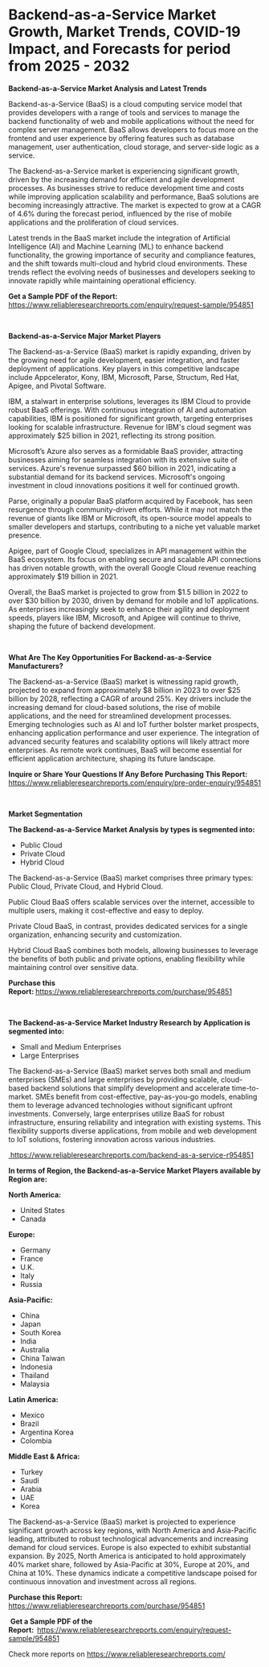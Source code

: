 <p><h1>Backend-as-a-Service Market Growth, Market Trends, COVID-19 Impact, and Forecasts for period from 2025 - 2032</h1></p><p><strong>Backend-as-a-Service Market Analysis and Latest Trends</strong></p>
<p><p>Backend-as-a-Service (BaaS) is a cloud computing service model that provides developers with a range of tools and services to manage the backend functionality of web and mobile applications without the need for complex server management. BaaS allows developers to focus more on the frontend and user experience by offering features such as database management, user authentication, cloud storage, and server-side logic as a service.</p><p>The Backend-as-a-Service market is experiencing significant growth, driven by the increasing demand for efficient and agile development processes. As businesses strive to reduce development time and costs while improving application scalability and performance, BaaS solutions are becoming increasingly attractive. The market is expected to grow at a CAGR of 4.6% during the forecast period, influenced by the rise of mobile applications and the proliferation of cloud services.</p><p>Latest trends in the BaaS market include the integration of Artificial Intelligence (AI) and Machine Learning (ML) to enhance backend functionality, the growing importance of security and compliance features, and the shift towards multi-cloud and hybrid cloud environments. These trends reflect the evolving needs of businesses and developers seeking to innovate rapidly while maintaining operational efficiency.</p></p>
<p><strong>Get a Sample PDF of the Report:&nbsp;</strong> <a href="https://www.reliableresearchreports.com/enquiry/request-sample/954851?utm_campaign=3060&utm_medium=2&utm_source=Github&utm_content=ia&utm_term=21032025&utm_id=backend-as-a-service">https://www.reliableresearchreports.com/enquiry/request-sample/954851</a></p>
<p>&nbsp;</p>
<p><strong>Backend-as-a-Service Major Market Players</strong></p>
<p><p>The Backend-as-a-Service (BaaS) market is rapidly expanding, driven by the growing need for agile development, easier integration, and faster deployment of applications. Key players in this competitive landscape include Appcelerator, Kony, IBM, Microsoft, Parse, Structum, Red Hat, Apigee, and Pivotal Software.</p><p>IBM, a stalwart in enterprise solutions, leverages its IBM Cloud to provide robust BaaS offerings. With continuous integration of AI and automation capabilities, IBM is positioned for significant growth, targeting enterprises looking for scalable infrastructure. Revenue for IBM's cloud segment was approximately $25 billion in 2021, reflecting its strong position.</p><p>Microsoft’s Azure also serves as a formidable BaaS provider, attracting businesses aiming for seamless integration with its extensive suite of services. Azure's revenue surpassed $60 billion in 2021, indicating a substantial demand for its backend services. Microsoft's ongoing investment in cloud innovations positions it well for continued growth.</p><p>Parse, originally a popular BaaS platform acquired by Facebook, has seen resurgence through community-driven efforts. While it may not match the revenue of giants like IBM or Microsoft, its open-source model appeals to smaller developers and startups, contributing to a niche yet valuable market presence.</p><p>Apigee, part of Google Cloud, specializes in API management within the BaaS ecosystem. Its focus on enabling secure and scalable API connections has driven notable growth, with the overall Google Cloud revenue reaching approximately $19 billion in 2021.</p><p>Overall, the BaaS market is projected to grow from $1.5 billion in 2022 to over $30 billion by 2030, driven by demand for mobile and IoT applications. As enterprises increasingly seek to enhance their agility and deployment speeds, players like IBM, Microsoft, and Apigee will continue to thrive, shaping the future of backend development.</p></p>
<p>&nbsp;</p>
<p><strong>What Are The Key Opportunities For Backend-as-a-Service Manufacturers?</strong></p>
<p><p>The Backend-as-a-Service (BaaS) market is witnessing rapid growth, projected to expand from approximately $8 billion in 2023 to over $25 billion by 2028, reflecting a CAGR of around 25%. Key drivers include the increasing demand for cloud-based solutions, the rise of mobile applications, and the need for streamlined development processes. Emerging technologies such as AI and IoT further bolster market prospects, enhancing application performance and user experience. The integration of advanced security features and scalability options will likely attract more enterprises. As remote work continues, BaaS will become essential for efficient application architecture, shaping its future landscape.</p></p>
<p><strong>Inquire or Share Your Questions If Any Before Purchasing This Report:</strong> <a href="https://www.reliableresearchreports.com/enquiry/pre-order-enquiry/954851?utm_campaign=3060&utm_medium=2&utm_source=Github&utm_content=ia&utm_term=21032025&utm_id=backend-as-a-service">https://www.reliableresearchreports.com/enquiry/pre-order-enquiry/954851</a></p>
<p>&nbsp;</p>
<p><strong>Market Segmentation</strong></p>
<p><strong>The Backend-as-a-Service Market Analysis by types is segmented into:</strong></p>
<p><ul><li>Public Cloud</li><li>Private Cloud</li><li>Hybrid Cloud</li></ul></p>
<p><p>The Backend-as-a-Service (BaaS) market comprises three primary types: Public Cloud, Private Cloud, and Hybrid Cloud. </p><p>Public Cloud BaaS offers scalable services over the internet, accessible to multiple users, making it cost-effective and easy to deploy. </p><p>Private Cloud BaaS, in contrast, provides dedicated services for a single organization, enhancing security and customization. </p><p>Hybrid Cloud BaaS combines both models, allowing businesses to leverage the benefits of both public and private options, enabling flexibility while maintaining control over sensitive data.</p></p>
<p><strong>Purchase this Report:&nbsp;</strong><a href="https://www.reliableresearchreports.com/purchase/954851?utm_campaign=3060&utm_medium=2&utm_source=Github&utm_content=ia&utm_term=21032025&utm_id=backend-as-a-service">https://www.reliableresearchreports.com/purchase/954851</a></p>
<p>&nbsp;</p>
<p><strong>The Backend-as-a-Service Market Industry Research by Application is segmented into:</strong></p>
<p><ul><li>Small and Medium Enterprises</li><li>Large Enterprises</li></ul></p>
<p><p>The Backend-as-a-Service (BaaS) market serves both small and medium enterprises (SMEs) and large enterprises by providing scalable, cloud-based backend solutions that simplify development and accelerate time-to-market. SMEs benefit from cost-effective, pay-as-you-go models, enabling them to leverage advanced technologies without significant upfront investments. Conversely, large enterprises utilize BaaS for robust infrastructure, ensuring reliability and integration with existing systems. This flexibility supports diverse applications, from mobile and web development to IoT solutions, fostering innovation across various industries.</p></p>
<p><a href="https://www.reliableresearchreports.com/backend-as-a-service-r954851?utm_campaign=3060&utm_medium=2&utm_source=Github&utm_content=ia&utm_term=21032025&utm_id=backend-as-a-service">&nbsp;https://www.reliableresearchreports.com/backend-as-a-service-r954851</a></p>
<p><strong>In terms of Region, the Backend-as-a-Service Market Players available by Region are:</strong></p>
<p>
    <p> <strong> North America: </strong>
        <ul>
            <li>United States</li>
            <li>Canada</li>
        </ul>
        </p> 
    <p> <strong> Europe: </strong>
        <ul>
            <li>Germany</li>
            <li>France</li>
            <li>U.K.</li>
            <li>Italy</li>
            <li>Russia</li>
        </ul>
        </p> 
    <p> <strong> Asia-Pacific: </strong>
        <ul>
            <li>China</li>
            <li>Japan</li>
            <li>South Korea</li>
            <li>India</li>
            <li>Australia</li>
            <li>China Taiwan</li>
            <li>Indonesia</li>
            <li>Thailand</li>
            <li>Malaysia</li>
        </ul>
        </p> 
    <p> <strong> Latin America: </strong>
        <ul>
            <li>Mexico</li>
            <li>Brazil</li>
            <li>Argentina Korea</li>
            <li>Colombia</li>
        </ul>
        </p> 
    <p> <strong> Middle East & Africa: </strong>
        <ul>
            <li>Turkey</li>
            <li>Saudi</li>
            <li>Arabia</li>
            <li>UAE</li>
            <li>Korea</li>
        </ul>
    </p>
    </p>
<p><p>The Backend-as-a-Service (BaaS) market is projected to experience significant growth across key regions, with North America and Asia-Pacific leading, attributed to robust technological advancements and increasing demand for cloud services. Europe is also expected to exhibit substantial expansion. By 2025, North America is anticipated to hold approximately 40% market share, followed by Asia-Pacific at 30%, Europe at 20%, and China at 10%. These dynamics indicate a competitive landscape poised for continuous innovation and investment across all regions.</p></p>
<p><strong>Purchase this Report: </strong><a href="https://www.reliableresearchreports.com/purchase/954851?utm_campaign=3060&utm_medium=2&utm_source=Github&utm_content=ia&utm_term=21032025&utm_id=backend-as-a-service">https://www.reliableresearchreports.com/purchase/954851</a></p>
<p>&nbsp;<strong>Get a Sample PDF of the Report:&nbsp;&nbsp;</strong><a href="https://www.reliableresearchreports.com/enquiry/request-sample/954851?utm_campaign=3060&utm_medium=2&utm_source=Github&utm_content=ia&utm_term=21032025&utm_id=backend-as-a-service">https://www.reliableresearchreports.com/enquiry/request-sample/954851</a></p>
<p><strong></strong></p>
<p>Check more reports on <a href="https://www.reliableresearchreports.com/?utm_campaign=3060&utm_medium=2&utm_source=Github&utm_content=ia&utm_term=21032025&utm_id=backend-as-a-service">https://www.reliableresearchreports.com/</a></p>